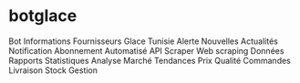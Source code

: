 # botglace
Bot Informations Fournisseurs Glace Tunisie Alerte Nouvelles Actualités Notification Abonnement Automatisé API Scraper Web scraping Données Rapports Statistiques Analyse Marché Tendances Prix Qualité Commandes Livraison Stock Gestion
